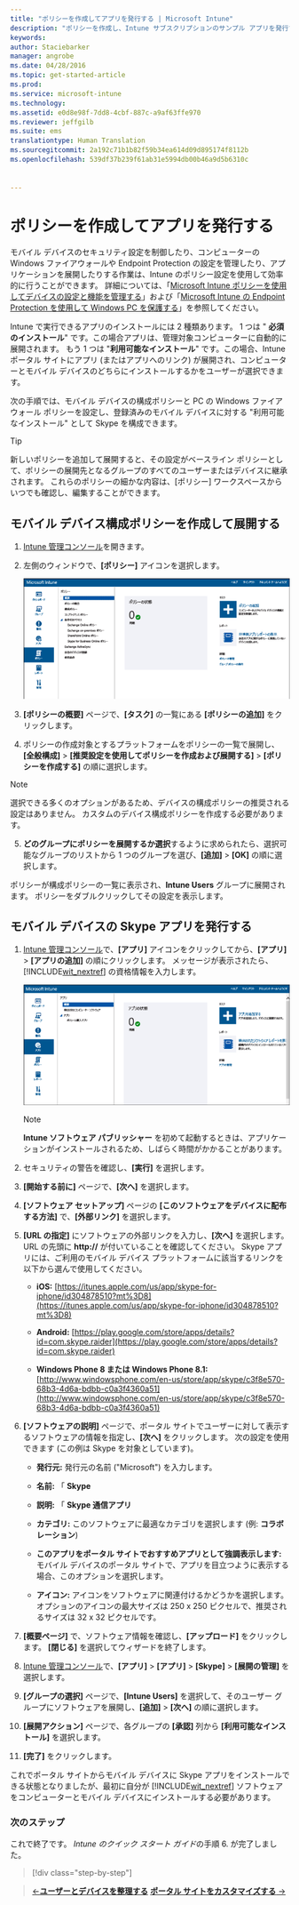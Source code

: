 ```yaml
---
title: "ポリシーを作成してアプリを発行する | Microsoft Intune"
description: "ポリシーを作成し、Intune サブスクリプションのサンプル アプリを発行する方法を説明します"
keywords: 
author: Staciebarker
manager: angrobe
ms.date: 04/28/2016
ms.topic: get-started-article
ms.prod: 
ms.service: microsoft-intune
ms.technology: 
ms.assetid: e0d8e98f-7dd8-4cbf-887c-a9af63ffe970
ms.reviewer: jeffgilb
ms.suite: ems
translationtype: Human Translation
ms.sourcegitcommit: 2a192c71b1b82f59b34ea614d09d895174f8112b
ms.openlocfilehash: 539df37b239f61ab31e5994db00b46a9d5b6310c


---
```


# ポリシーを作成してアプリを発行する
モバイル デバイスのセキュリティ設定を制御したり、コンピューターの Windows ファイアウォールや Endpoint Protection の設定を管理したり、アプリケーションを展開したりする作業は、Intune のポリシー設定を使用して効率的に行うことができます。 詳細については、「[Microsoft Intune ポリシーを使用してデバイスの設定と機能を管理する](/Intune/deploy-use/manage-settings-and-features-on-your-devices-with-microsoft-intune-policies)」および「[Microsoft Intune の Endpoint Protection を使用して Windows PC を保護する](/Intune/deploy-use/help-secure-windows-pcs-with-endpoint-protection-for-microsoft-intune)」を参照してください。

Intune で実行できるアプリのインストールには 2 種類あります。 1 つは " **必須のインストール**" です。この場合アプリは、管理対象コンピューターに自動的に展開されます。 もう 1 つは "**利用可能なインストール**" です。この場合、Intune ポータル サイトにアプリ (またはアプリへのリンク) が展開され、コンピューターとモバイル デバイスのどちらにインストールするかをユーザーが選択できます。

次の手順では、モバイル デバイスの構成ポリシーと PC の Windows ファイアウォール ポリシーを設定し、登録済みのモバイル デバイスに対する "利用可能なインストール" として Skype を構成できます。

> [!TIP]
> 新しいポリシーを追加して展開すると、その設定がベースライン ポリシーとして、ポリシーの展開先となるグループのすべてのユーザーまたはデバイスに継承されます。 これらのポリシーの細かな内容は、[ポリシー] ワークスペースからいつでも確認し、編集することができます。


## モバイル デバイス構成ポリシーを作成して展開する

1.  [Intune 管理コンソール](https://manage.microsoft.com/)を開きます。

2.  左側のウィンドウで、**[ポリシー]** アイコンを選択します。

    ![admin-console-policy-workspace](./media/policy.png)

3.  **[ポリシーの概要]** ページで、**[タスク]** の一覧にある **[ポリシーの追加]** をクリックします。

4.  ポリシーの作成対象とするプラットフォームをポリシーの一覧で展開し、**[全般構成]** > **[推奨設定を使用してポリシーを作成および展開する]** > **[ポリシーを作成する]** の順に選択します。

> [!NOTE]
> 選択できる多くのオプションがあるため、デバイスの構成ポリシーの推奨される設定はありません。 カスタムのデバイス構成ポリシーを作成する必要があります。


5.  **どのグループにポリシーを展開するか選択**するように求められたら、選択可能なグループのリストから 1 つのグループを選び、**[追加]** > **[OK]** の順に選択します。

ポリシーが構成ポリシーの一覧に表示され、**Intune Users** グループに展開されます。 ポリシーをダブルクリックしてその設定を表示します。

## モバイル デバイスの Skype アプリを発行する

1.  [Intune 管理コンソール](https://manage.microsoft.com/)で、**[アプリ]** アイコンをクリックしてから、**[アプリ]** > **[アプリの追加]** の順にクリックします。 メッセージが表示されたら、[!INCLUDE[wit_nextref](../includes/wit_nextref_md.md)] の資格情報を入力します。

    ![admin-console-apps-workspace](./media/apps.png)

    > [!NOTE]
    > **Intune ソフトウェア パブリッシャー** を初めて起動するときは、アプリケーションがインストールされるため、しばらく時間がかかることがあります。

2.  セキュリティの警告を確認し、**[実行]** を選択します。

3.  **[開始する前に]** ページで、**[次へ]** を選択します。

4.  **[ソフトウェア セットアップ]** ページの **[このソフトウェアをデバイスに配布する方法]** で、**[外部リンク]** を選択します。

5.  **[URL の指定]** にソフトウェアの外部リンクを入力し、**[次へ]** を選択します。 URL の先頭に **http://** が付いていることを確認してください。 Skype アプリには、ご利用のモバイル デバイス プラットフォームに該当するリンクを以下から選んで使用してください。

    -   **iOS:**   [https://itunes.apple.com/us/app/skype-for-iphone/id304878510?mt%3D8](https://itunes.apple.com/us/app/skype-for-iphone/id304878510?mt%3D8)

    -   **Android:**  [https://play.google.com/store/apps/details?id=com.skype.raider](https://play.google.com/store/apps/details?id=com.skype.raider)

    -   **Windows Phone 8 または Windows Phone 8.1:**  [http://www.windowsphone.com/en-us/store/app/skype/c3f8e570-68b3-4d6a-bdbb-c0a3f4360a51](http://www.windowsphone.com/en-us/store/app/skype/c3f8e570-68b3-4d6a-bdbb-c0a3f4360a51)

6.  **[ソフトウェアの説明]** ページで、ポータル サイトでユーザーに対して表示するソフトウェアの情報を指定し、**[次へ]** をクリックします。 次の設定を使用できます (この例は Skype を対象としています)。

    -   **発行元:** 発行元の名前 ("Microsoft") を入力します。

    -   **名前:** 「 **Skype**

    -   **説明:** 「 **Skype 通信アプリ**

    -   **カテゴリ:** このソフトウェアに最適なカテゴリを選択します (例: **コラボレーション**)

    -   **このアプリをポータル サイトでおすすめアプリとして強調表示します:** モバイル デバイスのポータル サイトで、アプリを目立つように表示する場合、このオプションを選択します。

    -   **アイコン:** アイコンをソフトウェアに関連付けるかどうかを選択します。 オプションのアイコンの最大サイズは 250 x 250 ピクセルで、推奨されるサイズは 32 x 32 ピクセルです。

7.  **[概要ページ]** で、ソフトウェア情報を確認し、**[アップロード]** をクリックします。 **[閉じる]** を選択してウィザードを終了します。

8.  [Intune 管理コンソール](https://manage.microsoft.com/)で、**[アプリ]** > **[アプリ]** > **[Skype]** > **[展開の管理]** を選択します。

9. **[グループの選択]** ページで、**[Intune Users]** を選択して、そのユーザー グループにソフトウェアを展開し、**[追加]** > **[次へ]** の順に選択します。

10. **[展開アクション]** ページで、各グループの **[承認]** 列から **[利用可能なインストール]** を選択します。

11. **[完了]** をクリックします。

これでポータル サイトからモバイル デバイスに Skype アプリをインストールできる状態となりましたが、最初に自分が [!INCLUDE[wit_nextref](../includes/wit_nextref_md.md)] ソフトウェアをコンピューターとモバイル デバイスにインストールする必要があります。


### 次のステップ
これで終了です。 *Intune のクイック スタート ガイド*の手順 6. が完了しました。

>[!div class="step-by-step"]

>[&larr;**ユーザーとデバイスを整理する**](.\start-with-a-paid-subscription-to-microsoft-intune-step-5.md)       [**ポータル サイトをカスタマイズする** &rarr;](.\start-with-a-paid-subscription-to-microsoft-intune-step-7.md)  



<!--HONumber=Jul16_HO4-->


